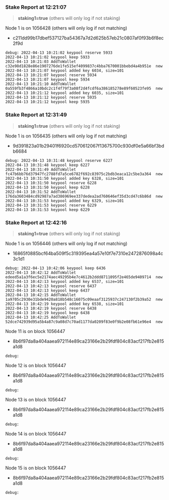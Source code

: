 
### Stake Report at 12:21:07

> **staking1=true** (others will only log if not staking)

Node 1 is on 1056428 (others will only log if not matching)
 - c211dd99b17dbef537127ba54367a7d2d625b57eb21c0807af0f93b6f8ec2f9d
```
debug: 2022-04-13 10:21:02 keypool reserve 5933
2022-04-13 10:21:02 keypool keep 5933
2022-04-13 10:21:03 AddToWallet c32e98d1828e86e1907276de1fe515ef4099837c4bba7670001bbebd4a4b951e  new
2022-04-13 10:21:07 keypool added key 6034, size=101
2022-04-13 10:21:07 keypool reserve 5934
2022-04-13 10:21:07 keypool keep 5934
2022-04-13 10:21:10 AddToWallet 0a559fb3f4866a10bdc2c1f4f79f3a08f2d4fcdf6a386185278e89f60523fe95  new
2022-04-13 10:21:12 keypool added key 6035, size=101
2022-04-13 10:21:12 keypool reserve 5935
2022-04-13 10:21:12 keypool keep 5935
```

### Stake Report at 12:31:49

> **staking1=true** (others will only log if not staking)

Node 1 is on 1056435 (others will only log if not matching)
 - 9d391823a01b29401f6920cd570612067f13675700c930df0e5a66bf3bdb6684
```
debug: 2022-04-13 10:31:48 keypool reserve 6227
2022-04-13 10:31:48 keypool keep 6227
2022-04-13 10:31:49 AddToWallet fc47b6bb76d37947fc2788fd7a5ce6782f692c83975c2bdb3eaca12c5be3a364  new
2022-04-13 10:31:50 keypool added key 6328, size=101
2022-04-13 10:31:50 keypool reserve 6228
2022-04-13 10:31:50 keypool keep 6228
2022-04-13 10:31:52 AddToWallet 176da3603484cd92987a7ad386969ee337dedea2ad760646ef35d3cd47c6b86d  new
2022-04-13 10:31:53 keypool added key 6329, size=101
2022-04-13 10:31:53 keypool reserve 6229
2022-04-13 10:31:53 keypool keep 6229
```

### Stake Report at 12:42:16

> **staking1=true** (others will only log if not staking)

Node 1 is on 1056446 (others will only log if not matching)
 - 16865f0885bcf64ba509f5c319395ea4a57e10f7e7310e2472876098a4c3c1d1
```
debug: 2022-04-13 10:42:06 keypool keep 6436
2022-04-13 10:42:12 AddToWallet edeed5a1a3f6ec5e2174aec49295b4e7c4612b2ddd8711095f2e465de9409714  new
2022-04-13 10:42:13 keypool added key 6537, size=101
2022-04-13 10:42:13 keypool reserve 6437
2022-04-13 10:42:13 keypool keep 6437
2022-04-13 10:42:15 AddToWallet 1a9705c2930e31bde9420a818b548c16075c09eaaf3125937c247130f2b39a52  new
2022-04-13 10:42:19 keypool added key 6538, size=101
2022-04-13 10:42:19 keypool reserve 6438
2022-04-13 10:42:19 keypool keep 6438
2022-04-13 10:42:25 AddToWallet 52dce742939d95a5b4a87c9a08d7c70ad1177da0209f83e0f9b2e08fb61e96e4  new
```

Node 11 is on block 1056447
 - 8b6f97da8a404aaea972114e89ca23166e2b29fdf804c83acf217fb2e815a1d8
```
debug: 
```

Node 12 is on block 1056447
 - 8b6f97da8a404aaea972114e89ca23166e2b29fdf804c83acf217fb2e815a1d8
```
debug: 
```

Node 13 is on block 1056447
 - 8b6f97da8a404aaea972114e89ca23166e2b29fdf804c83acf217fb2e815a1d8
```
debug: 
```

Node 14 is on block 1056447
 - 8b6f97da8a404aaea972114e89ca23166e2b29fdf804c83acf217fb2e815a1d8
```
debug: 
```

Node 15 is on block 1056447
 - 8b6f97da8a404aaea972114e89ca23166e2b29fdf804c83acf217fb2e815a1d8
```
debug: 
```
